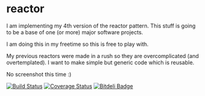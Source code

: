 reactor
=======

I am implementing my 4th version of the reactor pattern.
This stuff is going to be a base of one (or more) major software projects.

I am doing this in my freetime so this is free to play with.

My previous reactors were made in a rush so they are overcomplicated (and overtemplated). I want to make simple but
generic code which is reusable.

No screenshot this time :)

[![Build Status](https://travis-ci.org/Kodest/reactor.png?branch=master)](https://travis-ci.org/Kodest/reactor)
[![Coverage Status](https://coveralls.io/repos/Kodest/reactor/badge.png)](https://coveralls.io/r/Kodest/reactor)
[![Bitdeli Badge](https://d2weczhvl823v0.cloudfront.net/Kodest/reactor/trend.png)](https://bitdeli.com/free "Bitdeli Badge")

